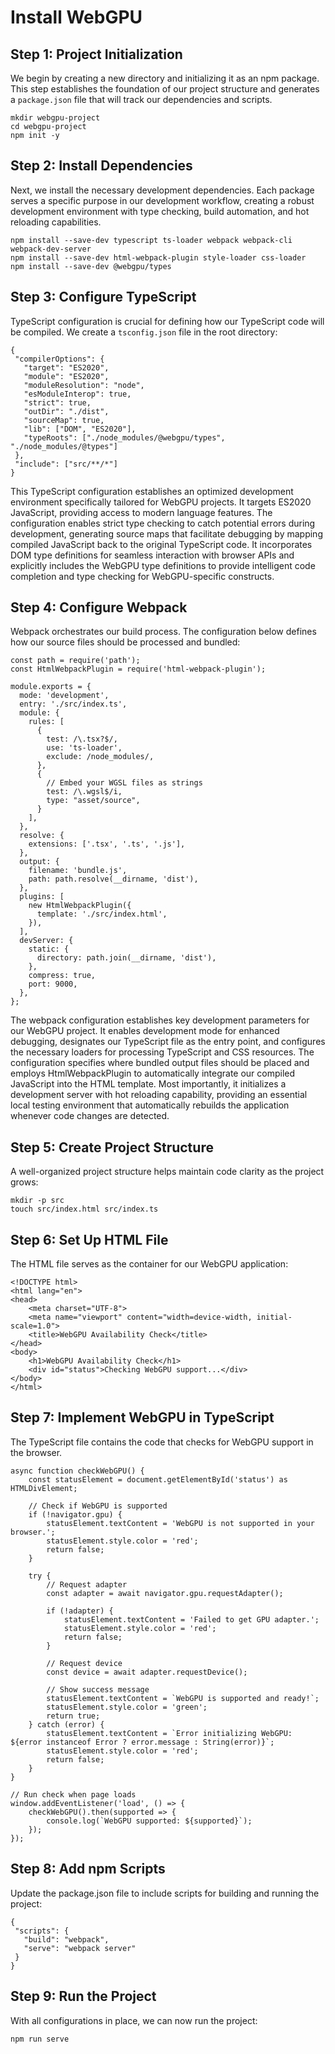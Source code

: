 # Install WebGPU

## Step 1: Project Initialization
We begin by creating a new directory and initializing it as an npm package. This step establishes the foundation of our project structure and generates a `package.json` file that will track our dependencies and scripts.

```
mkdir webgpu-project
cd webgpu-project
npm init -y
```

## Step 2: Install Dependencies
Next, we install the necessary development dependencies. Each package serves a specific purpose in our development workflow, creating a robust development environment with type checking, build automation, and hot reloading capabilities.

```
npm install --save-dev typescript ts-loader webpack webpack-cli webpack-dev-server
npm install --save-dev html-webpack-plugin style-loader css-loader
npm install --save-dev @webgpu/types
```

## Step 3: Configure TypeScript
TypeScript configuration is crucial for defining how our TypeScript code will be compiled. We create a `tsconfig.json` file in the root directory:

```
{
 "compilerOptions": {
   "target": "ES2020",
   "module": "ES2020",
   "moduleResolution": "node",
   "esModuleInterop": true,
   "strict": true,
   "outDir": "./dist",
   "sourceMap": true,
   "lib": ["DOM", "ES2020"],
   "typeRoots": ["./node_modules/@webgpu/types", "./node_modules/@types"]
 },
 "include": ["src/**/*"]
}
```
This TypeScript configuration establishes an optimized development environment specifically tailored for WebGPU projects. It targets ES2020 JavaScript, providing access to modern language features. The configuration enables strict type checking to catch potential errors during development, generating source maps that facilitate debugging by mapping compiled JavaScript back to the original TypeScript code. It incorporates DOM type definitions for seamless interaction with browser APIs and explicitly includes the WebGPU type definitions to provide intelligent code completion and type checking for WebGPU-specific constructs. 

## Step 4: Configure Webpack
Webpack orchestrates our build process. The configuration below defines how our source files should be processed and bundled:

```
const path = require('path');
const HtmlWebpackPlugin = require('html-webpack-plugin');

module.exports = {
  mode: 'development',
  entry: './src/index.ts',
  module: {
    rules: [
      {
        test: /\.tsx?$/,
        use: 'ts-loader',
        exclude: /node_modules/,
      },
      {
        // Embed your WGSL files as strings
        test: /\.wgsl$/i,
        type: "asset/source",
      }
    ],
  },
  resolve: {
    extensions: ['.tsx', '.ts', '.js'],
  },
  output: {
    filename: 'bundle.js',
    path: path.resolve(__dirname, 'dist'),
  },
  plugins: [
    new HtmlWebpackPlugin({
      template: './src/index.html',
    }),
  ],
  devServer: {
    static: {
      directory: path.join(__dirname, 'dist'),
    },
    compress: true,
    port: 9000,
  },
};
```
The webpack configuration establishes key development parameters for our WebGPU project. It enables development mode for enhanced debugging, designates our TypeScript file as the entry point, and configures the necessary loaders for processing TypeScript and CSS resources. The configuration specifies where bundled output files should be placed and employs HtmlWebpackPlugin to automatically integrate our compiled JavaScript into the HTML template. Most importantly, it initializes a development server with hot reloading capability, providing an essential local testing environment that automatically rebuilds the application whenever code changes are detected.

## Step 5: Create Project Structure
A well-organized project structure helps maintain code clarity as the project grows:

```
mkdir -p src
touch src/index.html src/index.ts
```

## Step 6: Set Up HTML File
The HTML file serves as the container for our WebGPU application:

```
<!DOCTYPE html>
<html lang="en">
<head>
    <meta charset="UTF-8">
    <meta name="viewport" content="width=device-width, initial-scale=1.0">
    <title>WebGPU Availability Check</title>
</head>
<body>
    <h1>WebGPU Availability Check</h1>
    <div id="status">Checking WebGPU support...</div>
</body>
</html>
```

## Step 7: Implement WebGPU in TypeScript
The TypeScript file contains the code that checks for WebGPU support in the browser.

```
async function checkWebGPU() {
    const statusElement = document.getElementById('status') as HTMLDivElement;
    
    // Check if WebGPU is supported
    if (!navigator.gpu) {
        statusElement.textContent = 'WebGPU is not supported in your browser.';
        statusElement.style.color = 'red';
        return false;
    }
    
    try {
        // Request adapter
        const adapter = await navigator.gpu.requestAdapter();

        if (!adapter) {
            statusElement.textContent = 'Failed to get GPU adapter.';
            statusElement.style.color = 'red';
            return false;
        }
              
        // Request device
        const device = await adapter.requestDevice();
                      
        // Show success message
        statusElement.textContent = `WebGPU is supported and ready!`;
        statusElement.style.color = 'green';
        return true;
    } catch (error) {
        statusElement.textContent = `Error initializing WebGPU: ${error instanceof Error ? error.message : String(error)}`;
        statusElement.style.color = 'red';
        return false;
    }
}

// Run check when page loads
window.addEventListener('load', () => {
    checkWebGPU().then(supported => {
        console.log(`WebGPU supported: ${supported}`);
    });
});
```

## Step 8: Add npm Scripts
Update the package.json file to include scripts for building and running the project:

```
{
 "scripts": {
   "build": "webpack",
   "serve": "webpack server"
 }
}
```

## Step 9: Run the Project
With all configurations in place, we can now run the project:

```
npm run serve
```
